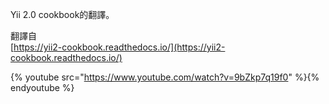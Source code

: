 Yii 2.0 cookbook的翻譯。

翻譯自  
[https://yii2-cookbook.readthedocs.io/](https://yii2-cookbook.readthedocs.io/)

{% youtube src="https://www.youtube.com/watch?v=9bZkp7q19f0" %}{% endyoutube %}





